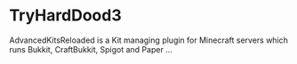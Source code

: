 # TryHardDood3
AdvancedKitsReloaded is a Kit managing plugin for Minecraft servers which runs Bukkit, CraftBukkit, Spigot and Paper …
